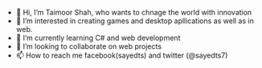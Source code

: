 - 👋 Hi, I’m Taimoor Shah,   who wants to chnage the world with innovation
- 👀 I’m interested in creating games and desktop apllications as well as in web.
- 🌱 I’m currently learning C# and web development
- 💞️ I’m looking to collaborate on web projects
- 📫 How to reach me facebook(sayedts) and twitter (@sayedts7)

<!---
Sayedts7/Sayedts7 is a ✨ special ✨ repository because its `README.md` (this file) appears on your GitHub profile.
You can click the Preview link to take a look at your changes.
--->
